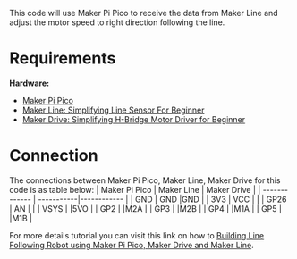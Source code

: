 This code will use Maker Pi Pico to receive the data from Maker Line and adjust the motor speed to right direction following the line.

# Requirements  
**Hardware:**  
* [Maker Pi Pico](https://cytron.io/p-maker-pi-pico?r=1)  
* [Maker Line: Simplifying Line Sensor For Beginner](https://cytron.io/p-maker-line-simplifying-line-sensor-for-beginner?r=1)
* [Maker Drive: Simplifying H-Bridge Motor Driver for Beginner](https://cytron.io/p-maker-drive-simplifying-h-bridge-motor-driver-for-beginner)

# Connection  

The connections between Maker Pi Pico, Maker Line, Maker Drive for this code is as table below:
| Maker Pi Pico | Maker Line | Maker Drive |
| ------------- | -----------|------------ |
| GND           | GND        |GND          |
| 3V3           | VCC        |             |
| GP26          | AN         |             |
| VSYS          |            |5VO          |
| GP2           |            |M2A          |
| GP3           |            |M2B          |
| GP4           |            |M1A          |
| GP5           |            |M1B          |

For more details tutorial you can visit this link on how to [Building Line Following Robot using Maker Pi Pico, Maker Drive and Maker Line](https://cytron.io/tutorial/building-line-following-robot-using-maker-pi-pico-maker-drive-and-maker-line?r=1). 
